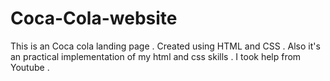 # Coca-Cola-website
This is an Coca cola landing page .
Created using HTML and CSS .
Also it's an practical implementation of my html and css skills .
I took help from Youtube .
